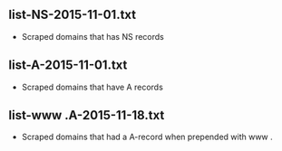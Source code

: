 ## list-NS-2015-11-01.txt
* Scraped domains that has NS records

## list-A-2015-11-01.txt
* Scraped domains that have A records

## list-www .A-2015-11-18.txt
* Scraped domains that had a A-record when prepended with www .
